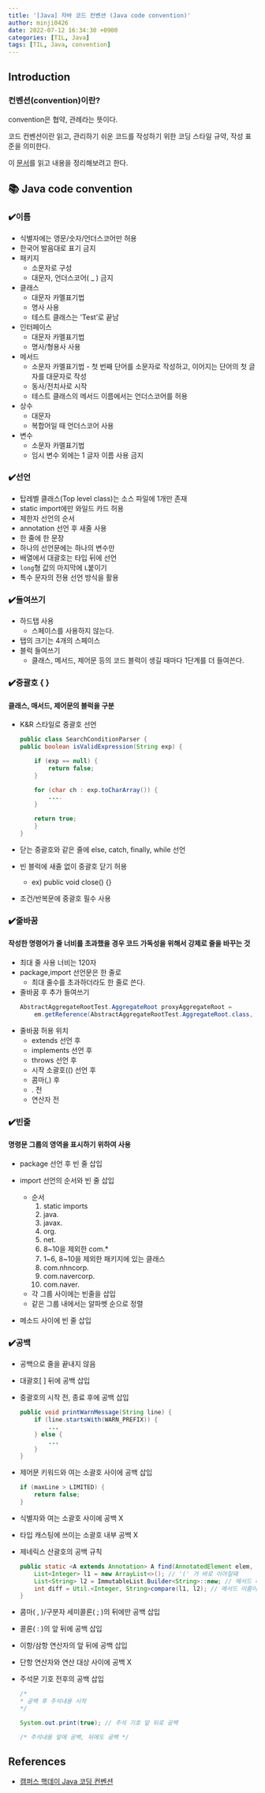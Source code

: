 ```yaml
---
title: '[Java] 자바 코드 컨벤션 (Java code convention)'
author: minji0426
date: 2022-07-12 16:34:30 +0900
categories: [TIL, Java]
tags: [TIL, Java, convention]
---
```


## Introduction

### 컨벤션(convention)이란?

convention은 협약, 관례라는 뜻이다.

코드 컨벤션이란 읽고, 관리하기 쉬운 코드를 작성하기 위한 코딩 스타일 규약, 작성 표준을 의미한다.

이 [문서](https://naver.github.io/hackday-conventions-java/)를 읽고 내용을 정리해보려고 한다.



## 📚 Java code convention

### ✔️이름
- 식별자에는 영문/숫자/언더스코어만 허용
- 한국어 발음대로 표기 금지 
- 패키지
    - 소문자로 구성
    - 대문자, 언더스코어( _ ) 금지
- 클래스
    - 대문자 카멜표기법
    - 명사 사용
    - 테스트 클래스는 'Test’로 끝남
- 인터페이스
    - 대문자 카멜표기법
    - 명사/형용사 사용
- 메서드 
    - 소문자 카멜표기법 - 첫 번째 단어를 소문자로 작성하고, 이어지는 단어의 첫 글자를 대문자로 작성
    - 동사/전치사로 시작
    - 테스트 클래스의 메서드 이름에서는 언더스코어를 허용
- 상수
    - 대문자
    - 복합어일 때 언더스코어 사용
- 변수
    - 소문자 카멜표기법
    - 임시 변수 외에는 1 글자 이름 사용 금지


### ✔️선언
- 탑레벨 클래스(Top level class)는 소스 파일에 1개만 존재
- static import에만 와일드 카드 허용
- 제한자 선언의 순서
- annotation 선언 후 새줄 사용
- 한 줄에 한 문장
- 하나의 선언문에는 하나의 변수만
- 배열에서 대괄호는 타입 뒤에 선언
- `long`형 값의 마지막에 `L`붙이기
- 특수 문자의 전용 선언 방식을 활용


### ✔️들여쓰기
- 하드탭 사용
    - 스페이스를 사용하지 않는다.
- 탭의 크기는 4개의 스페이스
- 블럭 들여쓰기
    - 클래스, 메서드, 제어문 등의 코드 블럭이 생길 때마다 1단계를 더 들여쓴다.


### ✔️중괄호 { }

#### 클래스, 매서드, 제어문의 블럭을 구분

- K&R 스타일로 중괄호 선언
    ```java
    public class SearchConditionParser {
    public boolean isValidExpression(String exp) {

        if (exp == null) {
            return false;
        }

        for (char ch : exp.toCharArray()) {
            ....
        }

        return true;
        }
    }
    ```

- 닫는 중괄호와 같은 줄에 else, catch, finally, while 선언
- 빈 블럭에 새줄 없이 중괄호 닫기 허용
    - ex) public void close() {}
- 조건/반복문에 중괄호 필수 사용



### ✔️줄바꿈

#### 작성한 명령어가 줄 너비를 초과했을 경우 코드 가독성을 위해서 강제로 줄을 바꾸는 것

- 최대 줄 사용 너비는 120자
- package,import 선언문은 한 줄로
    - 최대 줄수를 초과하더라도 한 줄로 쓴다.
- 줄바꿈 후 추가 들여쓰기
    ```java
    AbstractAggregateRootTest.AggregateRoot proxyAggregateRoot =
        em.getReference(AbstractAggregateRootTest.AggregateRoot.class, aggregateRoot.getId());
    ```
- 줄바꿈 허용 위치
    - extends 선언 후
    - implements 선언 후
    - throws 선언 후
    - 시작 소괄호(() 선언 후
    - 콤마(,) 후
    - . 전
    - 연산자 전


### ✔️빈줄

#### 명령문 그룹의 영역을 표시하기 위하여 사용

- package 선언 후 빈 줄 삽입
- import 선언의 순서와 빈 줄 삽입
    - 순서
        1. static imports
        2. java.
        3. javax.
        4. org.
        5. net.
        6. 8~10을 제외한 com.*
        7. 1~6, 8~10을 제외한 패키지에 있는 클래스
        8. com.nhncorp.
        9. com.navercorp.
        10. com.naver.
    - 각 그룹 사이에는 빈줄을 삽입
    - 같은 그룹 내에서는 알파벳 순으로 정렬

- 메소드 사이에 빈 줄 삽입


### ✔️공백

- 공백으로 줄을 끝내지 않음
- 대괄호[ ] 뒤에 공백 삽입
- 중괄호의 시작 전, 종료 후에 공백 삽입
    ```java
    public void printWarnMessage(String line) {
        if (line.startsWith(WARN_PREFIX)) {
            ...
        } else {
            ...
        }
    }
    ```
- 제어문 키워드와 여는 소괄호 사이에 공백 삽입
    ```java
    if (maxLine > LIMITED) {
        return false;
    }
    ```
- 식별자와 여는 소괄호 사이에 공백 X
- 타입 캐스팅에 쓰이는 소괄호 내부 공백 X
- 제네릭스 산괄호의 공백 규칙
    ```java
    public static <A extends Annotation> A find(AnnotatedElement elem, Class<A> type) { // 제네릭스 메서드 선언
        List<Integer> l1 = new ArrayList<>(); // '(' 가 바로 이어질때
        List<String> l2 = ImmutableList.Builder<String>::new; // 메서드 레퍼런스가 바로 이어질 때
        int diff = Util.<Integer, String>compare(l1, l2); // 메서드 이름이 바로 이어질 때
    }
    ```
- 콤마( , )/구분자 세미콜론( ; )의 뒤에만 공백 삽입
- 콜론( : )의 앞 뒤에 공백 삽입
- 이항/삼항 연산자의 앞 뒤에 공백 삽입
- 단항 연산자와 연산 대상 사이에 공백 X
- 주석문 기호 전후의 공백 삽입

    ```java
    /*
    * 공백 후 주석내용 시작
    */

    System.out.print(true); // 주석 기호 앞 뒤로 공백

    /* 주석내용 앞에 공백, 뒤에도 공백 */
    ```



## References
- [캠퍼스 핵데이 Java 코딩 컨벤션](https://naver.github.io/hackday-conventions-java/)
